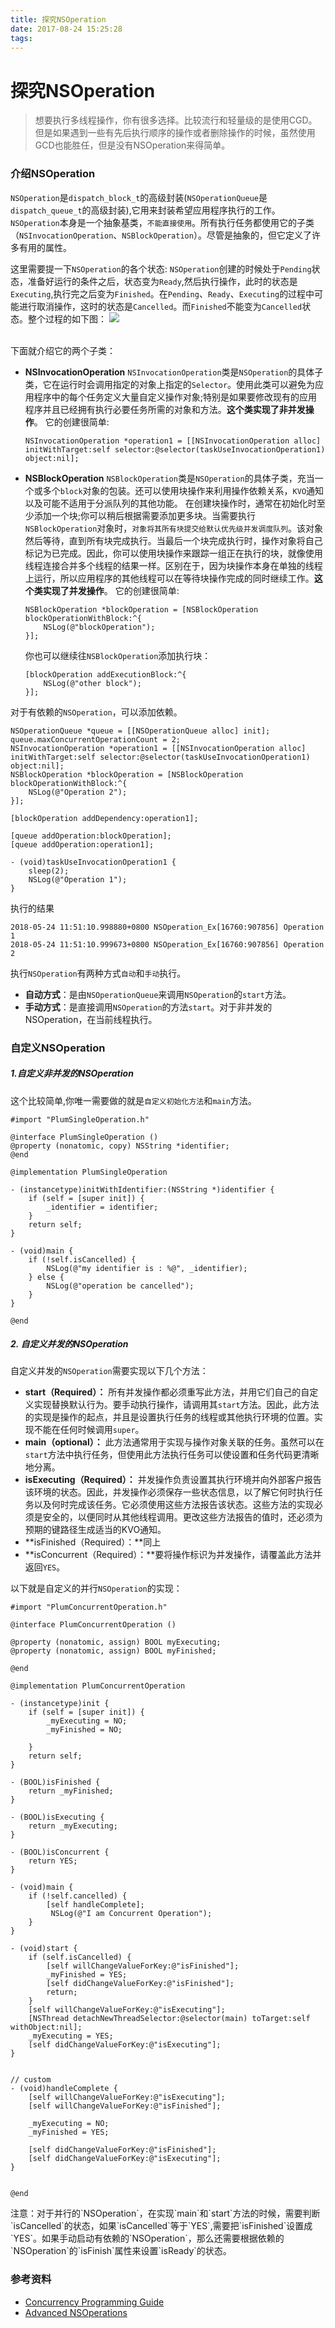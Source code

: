 ```yaml
---
title: 探究NSOperation
date: 2017-08-24 15:25:28
tags:
---
```


# 探究NSOperation
> 想要执行多线程操作，你有很多选择。比较流行和轻量级的是使用CGD。但是如果遇到一些有先后执行顺序的操作或者删除操作的时候，虽然使用GCD也能胜任，但是没有NSOperation来得简单。

### 介绍NSOperation
`NSOperation`是`dispatch_block_t`的高级封装(`NSOperationQueue`是`dispatch_queue_t`的高级封装),它用来封装希望应用程序执行的工作。 `NSOperation`本身是一个抽象基类，`不能直接使用`。所有执行任务都使用它的子类（`NSInvocationOperation`、`NSBlockOperation`）。尽管是抽象的，但它定义了许多有用的属性。

这里需要提一下`NSOperation`的各个状态:
`NSOperation`创建的时候处于`Pending`状态，准备好运行的条件之后，状态变为`Ready`,然后执行操作，此时的状态是`Executing`,执行完之后变为`Finished`。在`Pending`、`Ready`、`Executing`的过程中可能进行取消操作，这时的状态是`Cancelled`。而`Finished`不能变为`Cancelled`状态。整个过程的如下图：
![](探究NSOperation/1.png)

<br>
下面就介绍它的两个子类：

* **NSInvocationOperation**
    `NSInvocationOperation`类是`NSOperation`的具体子类，它在运行时会调用指定的对象上指定的`Selector`。使用此类可以避免为应用程序中的每个任务定义大量自定义操作对象;特别是如果要修改现有的应用程序并且已经拥有执行必要任务所需的对象和方法。**这个类实现了非并发操作**。
它的创建很简单:
    
    ```objc
    NSInvocationOperation *operation1 = [[NSInvocationOperation alloc] initWithTarget:self selector:@selector(taskUseInvocationOperation1) object:nil]; 
    ```

* **NSBlockOperation**
`NSBlockOperation`类是`NSOperation`的具体子类，充当一个或多个`block`对象的包装。还可以使用块操作来利用操作依赖关系，`KVO`通知以及可能不适用于分派队列的其他功能。
在创建块操作时，通常在初始化时至少添加一个块;你可以稍后根据需要添加更多块。当需要执行`NSBlockOperation`对象时，`对象将其所有块提交给默认优先级并发调度队列`。该对象然后等待，直到所有块完成执行。当最后一个块完成执行时，操作对象将自己标记为已完成。因此，你可以使用块操作来跟踪一组正在执行的块，就像使用线程连接合并多个线程的结果一样。区别在于，因为块操作本身在单独的线程上运行，所以应用程序的其他线程可以在等待块操作完成的同时继续工作。**这个类实现了并发操作**。
它的创建很简单:

    ```objc
    NSBlockOperation *blockOperation = [NSBlockOperation blockOperationWithBlock:^{
        NSLog(@"blockOperation");
    }];
    ```
    你也可以继续往`NSBlockOperation`添加执行块：

    ```objc
    [blockOperation addExecutionBlock:^{
        NSLog(@"other block");
    }];
    ```
    
对于有依赖的`NSOperation`，可以添加依赖。

```objc
NSOperationQueue *queue = [[NSOperationQueue alloc] init];
queue.maxConcurrentOperationCount = 2;
NSInvocationOperation *operation1 = [[NSInvocationOperation alloc] initWithTarget:self selector:@selector(taskUseInvocationOperation1) object:nil];
NSBlockOperation *blockOperation = [NSBlockOperation blockOperationWithBlock:^{
    NSLog(@"Operation 2");
}];

[blockOperation addDependency:operation1];
    
[queue addOperation:blockOperation];
[queue addOperation:operation1];
    
- (void)taskUseInvocationOperation1 {
    sleep(2);
    NSLog(@"Operation 1");
}
```
执行的结果

```log
2018-05-24 11:51:10.998880+0800 NSOperation_Ex[16760:907856] Operation 1
2018-05-24 11:51:10.999673+0800 NSOperation_Ex[16760:907856] Operation 2
```
执行`NSOperation`有两种方式`自动`和`手动`执行。

* **自动方式**：是由`NSOperationQueue`来调用`NSOperation`的`start`方法。
* **手动方式**：是直接调用`NSOperation`的方法`start`。对于非并发的NSOperation，在当前线程执行。


### 自定义NSOperation

##### 1.自定义非并发的NSOperation
这个比较简单,你唯一需要做的就是`自定义初始化方法`和`main`方法。

```objc
#import "PlumSingleOperation.h"

@interface PlumSingleOperation ()
@property (nonatomic, copy) NSString *identifier;
@end

@implementation PlumSingleOperation

- (instancetype)initWithIdentifier:(NSString *)identifier {
    if (self = [super init]) {
        _identifier = identifier;
    }
    return self;
}

- (void)main {
    if (!self.isCancelled) {
        NSLog(@"my identifier is : %@", _identifier);
    } else {
        NSLog(@"operation be cancelled");
    }
}

@end
```
##### 2. 自定义并发的NSOperation
自定义并发的`NSOperation`需要实现以下几个方法：

* **start（Required）：** 所有并发操作都必须重写此方法，并用它们自己的自定义实现替换默认行为。要手动执行操作，请调用其`start`方法。因此，此方法的实现是操作的起点，并且是设置执行任务的线程或其他执行环境的位置。实现不能在任何时候调用`super`。
* **main（optional）：** 此方法通常用于实现与操作对象关联的任务。虽然可以在`start`方法中执行任务，但使用此方法执行任务可以使设置和任务代码更清晰地分离。
* **isExecuting（Required）：** 并发操作负责设置其执行环境并向外部客户报告该环境的状态。因此，并发操作必须保存一些状态信息，以了解它何时执行任务以及何时完成该任务。它必须使用这些方法报告该状态。这些方法的实现必须是安全的，以便同时从其他线程调用。更改这些方法报告的值时，还必须为预期的键路径生成适当的KVO通知。
* **isFinished（Required）：**同上
* **isConcurrent（Required）：**要将操作标识为并发操作，请覆盖此方法并返回`YES`。

以下就是自定义的并行`NSOperation`的实现：

```objc
#import "PlumConcurrentOperation.h"

@interface PlumConcurrentOperation ()

@property (nonatomic, assign) BOOL myExecuting;
@property (nonatomic, assign) BOOL myFinished;

@end

@implementation PlumConcurrentOperation

- (instancetype)init {
    if (self = [super init]) {
        _myExecuting = NO;
        _myFinished = NO;

    }
    return self;
}

- (BOOL)isFinished {
    return _myFinished;
}

- (BOOL)isExecuting {
    return _myExecuting;
}

- (BOOL)isConcurrent {
    return YES;
}

- (void)main {
    if (!self.cancelled) {
        [self handleComplete];
         NSLog(@"I am Concurrent Operation");
    }
}

- (void)start {
    if (self.isCancelled) {
        [self willChangeValueForKey:@"isFinished"];
        _myFinished = YES;
        [self didChangeValueForKey:@"isFinished"];
        return;
    }
    [self willChangeValueForKey:@"isExecuting"];
    [NSThread detachNewThreadSelector:@selector(main) toTarget:self withObject:nil];
    _myExecuting = YES;
    [self didChangeValueForKey:@"isExecuting"];
}


// custom
- (void)handleComplete {
    [self willChangeValueForKey:@"isExecuting"];
    [self willChangeValueForKey:@"isFinished"];
    
    _myExecuting = NO;
    _myFinished = YES;
    
    [self didChangeValueForKey:@"isFinished"];
    [self didChangeValueForKey:@"isExecuting"];
}


@end
```
<div class="tip">
注意：对于并行的`NSOperation`，在实现`main`和`start`方法的时候，需要判断`isCancelled`的状态，如果`isCancelled`等于`YES`,需要把`isFinished`设置成`YES`。如果手动启动有依赖的`NSOperation`，那么还需要根据依赖的`NSOperation`的`isFinish`属性来设置`isReady`的状态。
</div>

### 参考资料
* [Concurrency Programming Guide](https://developer.apple.com/library/content/documentation/General/Conceptual/ConcurrencyProgrammingGuide/OperationObjects/OperationObjects.html#//apple_ref/doc/uid/TP40008091-CH101-SW1)
* [Advanced NSOperations](https://developer.apple.com/videos/play/wwdc2015/226/)

